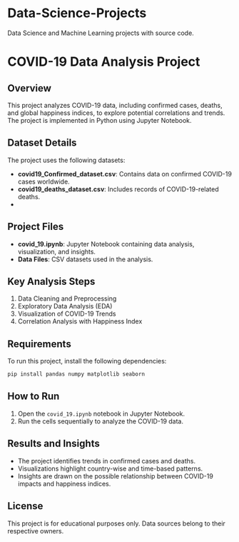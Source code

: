 # Data-Science-Projects
Data Science and Machine Learning projects with source code.
# COVID-19 Data Analysis Project

## Overview
This project analyzes COVID-19 data, including confirmed cases, deaths, and global happiness indices, to explore potential correlations and trends. The project is implemented in Python using Jupyter Notebook.

## Dataset Details
The project uses the following datasets:
- **covid19_Confirmed_dataset.csv**: Contains data on confirmed COVID-19 cases worldwide.
- **covid19_deaths_dataset.csv**: Includes records of COVID-19-related deaths.
- 
## Project Files
- **covid_19.ipynb**: Jupyter Notebook containing data analysis, visualization, and insights.
- **Data Files**: CSV datasets used in the analysis.

## Key Analysis Steps
1. Data Cleaning and Preprocessing
2. Exploratory Data Analysis (EDA)
3. Visualization of COVID-19 Trends
4. Correlation Analysis with Happiness Index

## Requirements
To run this project, install the following dependencies:
```bash
pip install pandas numpy matplotlib seaborn
```

## How to Run
1. Open the `covid_19.ipynb` notebook in Jupyter Notebook.
2. Run the cells sequentially to analyze the COVID-19 data.

## Results and Insights
- The project identifies trends in confirmed cases and deaths.
- Visualizations highlight country-wise and time-based patterns.
- Insights are drawn on the possible relationship between COVID-19 impacts and happiness indices.

## License
This project is for educational purposes only. Data sources belong to their respective owners.

